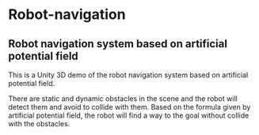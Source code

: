 # Robot-navigation

Robot navigation system based on artificial potential field 
-----------------------------------------------------------

This is a Unity 3D demo of the robot navigation system based on artificial potential field.

There are static and dynamic obstacles in the scene and the robot will detect them and avoid to collide with them. Based on the formula given by artificial potential field, the robot will find a way to the goal without collide with the obstacles.
